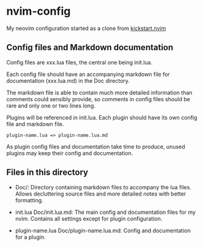 # nvim-config

My neovim configuration started as a clone from 
[kickstart.nvim](https://github.com/nvim-lua/kickstart.nvim)

## Config files and Markdown documentation

Config files are xxx.lua files, the central one being init.lua.

Each config file should have an accompanying markdown file for documentation
(xxx.lua.md) in the Doc directory.

The markdown file is able to contain much more detailed information than
comments could sensibly provide, so comments in config files should be rare and
only one or two lines long.

Plugins will be referenced in init.lua. Each plugin should have its own config
file and markdown file.

    plugin-name.lua => plugin-name.lua.md

As plugin config files and documentation take time to produce, unused plugins
may keep their config and documentation.

## Files in this directory

* Doc/:
    Directory containing markdown files to accompany the lua files. Allows decluttering source files and more detailed notes with better formatting.

* init.lua Doc/init.lua.md:
    The main config and documentation files for my nvim. Contains all settings except for plugin configuration. 

* plugin-name.lua Doc/plugin-name.lua.md:
    Config and documentation for a plugin.


